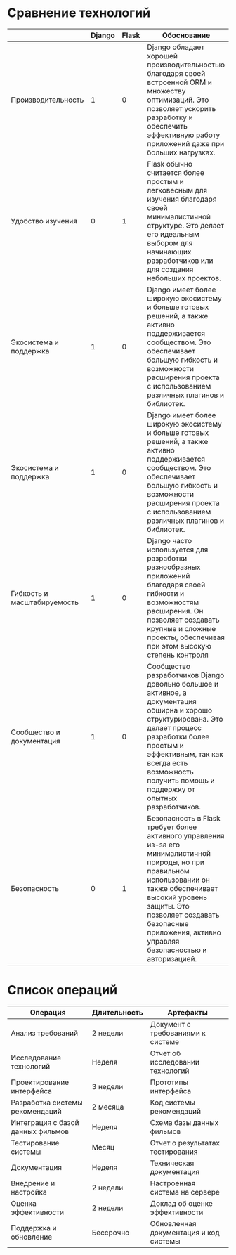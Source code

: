 # Сравнение технологий 
||Django|Flask|Обоснование|
|---|---|---|---|
|Производительность|1 |0 |Django обладает хорошей производительностью благодаря своей встроенной ORM и множеству оптимизаций. Это позволяет ускорить разработку и обеспечить эффективную работу приложений даже при больших нагрузках.|
|Удобство изучения |0 |1 |Flask обычно считается более простым и легковесным для изучения благодаря своей минималистичной структуре. Это делает его идеальным выбором для начинающих разработчиков или для создания небольших проектов.|
|Экосистема и поддержка|1 |0 |Django имеет более широкую экосистему и больше готовых решений, а также активно поддерживается сообществом. Это обеспечивает большую гибкость и возможности расширения проекта с использованием различных плагинов и библиотек.|
|Экосистема и поддержка|1 |0 |Django имеет более широкую экосистему и больше готовых решений, а также активно поддерживается сообществом. Это обеспечивает большую гибкость и возможности расширения проекта с использованием различных плагинов и библиотек.|
|Гибкость и масштабируемость|1 |0 |Django часто используется для разработки разнообразных приложений благодаря своей гибкости и возможностям расширения. Он позволяет создавать крупные и сложные проекты, обеспечивая при этом высокую степень контроля |
|Сообщество и документация|1 |0 |Сообщество разработчиков Django довольно большое и активное, а документация обширна и хорошо структурирована. Это делает процесс разработки более простым и эффективным, так как всегда есть возможность получить помощь и поддержку от опытных разработчиков.|
|Безопасность|0 |1 |Безопасность в Flask требует более активного управления из-за его минималистичной природы, но при правильном использовании он также обеспечивает высокий уровень защиты. Это позволяет создавать безопасные приложения, активно управляя безопасностью и авторизацией.|


# Список операций
|Операция|Длительность|Артефакты|
|---|---|---|
|Анализ требований|2 недели|Документ с требованиями к системе|
|Исследование технологий|Неделя|Отчет об исследовании технологий|
|Проектирование интерфейса|3 недели|Прототипы интерфейса|
|Разработка системы рекомендаций|2 месяца|Код системы рекомендаций|
|Интеграция с базой данных фильмов|Неделя|Схема базы данных фильмов|
|Тестирование системы|Месяц|Отчет о результатах тестирования|
|Документация|Неделя|Техническая документация|
|Внедрение и настройка|2 недели|Настроенная система на сервере|
|Оценка эффективности|2 недели|Доклад об оценке эффективности|
|Поддержка и обновление|Бессрочно|Обновленная документация и код системы|